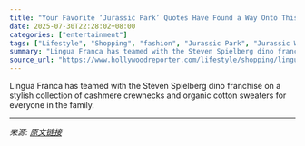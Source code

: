 ```yaml
---
title: "Your Favorite ‘Jurassic Park’ Quotes Have Found a Way Onto This Hollywood-Loved Brand’s Stylish Sweaters"
date: 2025-07-30T22:28:02+08:00
categories: ["entertainment"]
tags: ["Lifestyle", "Shopping", "fashion", "Jurassic Park", "Jurassic World", "jurassic world rebirth", "shopping"]
summary: "Lingua Franca has teamed with the Steven Spielberg dino franchise on a stylish collection of cashmere crewnecks and organic cotton sweaters for everyone in the family."
source_url: "https://www.hollywoodreporter.com/lifestyle/shopping/lingua-franca-jurassic-park-world-rebirth-movie-inspired-sweater-collab-pricing-photos-1236334000/"
---
```


Lingua Franca has teamed with the Steven Spielberg dino franchise on a stylish collection of cashmere crewnecks and organic cotton sweaters for everyone in the family.

---

*来源: [原文链接](https://www.hollywoodreporter.com/lifestyle/shopping/lingua-franca-jurassic-park-world-rebirth-movie-inspired-sweater-collab-pricing-photos-1236334000/)*
